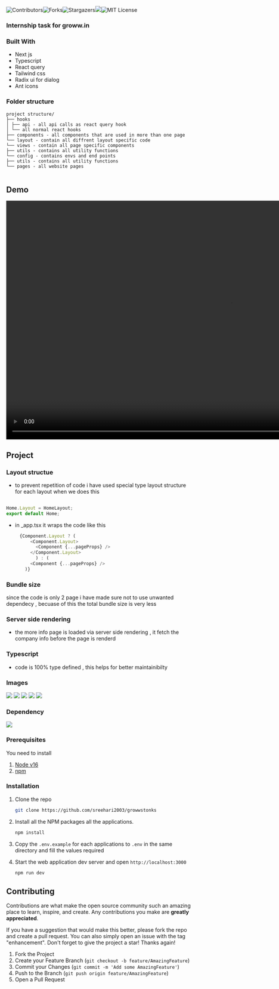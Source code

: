 ![Contributors](https://img.shields.io/github/contributors/sreehari2003/growwstonks.svg?style=for-the-badge)![Forks](https://img.shields.io/github/forks/sreehari2003/growwstonks.svg?style=for-the-badge)![Stargazers](https://img.shields.io/github/stars/sreehari2003/growwstonks.svg?style=for-the-badge)![](https://img.shields.io/github/issues/sreehari2003/growwstonks.svg?style=for-the-badge)![MIT License](https://img.shields.io/github/license/sreehari2003/growwstonks.svg?style=for-the-badge)

### Internship task for groww.in

### Built With

- Next js
- Typescript
- React query
- Tailwind css
- Radix ui for dialog
- Ant icons
### Folder structure

```
project structure/
├── hooks
│ ├── api - all api calls as react query hook
│ └── all normal react hooks
├── components - all components that are used in more than one page
└── layout - contain all diffrent layout specific code
└── views - contain all page specific components
├── utils - contains all utility functions
└── config - contains envs and end points
├── utils - contains all utility functions
└── pages - all website pages


```


## Demo


<video width="1200" height="640" controls>
  <source src="./public//assets/demo.mov" type="video/mp4">
</video>


## Project


### Layout structue

 - to prevent repetition of code i have used special type layout structure for each layout when we does this

  ```js
     
Home.Layout = HomeLayout;
export default Home;

  ```

-  in _app.tsx it wraps the code like this

 ```js
      {Component.Layout ? (
          <Component.Layout>
            <Component {...pageProps} />
          </Component.Layout>
            ) : (
          <Component {...pageProps} />
        )}


```

### Bundle size

since the code is only 2 page i have made sure not to use unwanted dependecy , becuase of this the total bundle size is very less

### Server side rendering

- the more info page is loaded via server side rendering , it fetch the company info before the  page is renderd

### Typescript
- code is 100% type defined , this helps for better maintainibilty



### Images

<img src="./public//assets/stock.png"/>
<img src="./public//assets/gain.png"/>
<img src="./public//assets/loosers.png"/>
<img src="./public//assets/load.png"/>
<img src="./public//assets/search.png"/>








### Dependency

<img src="./public//assets/deps.png"/>





### Prerequisites

You need to install

1. [Node v16](https://nodejs.org/en/)
2. [npm](https://pnpm.io/)

### Installation

1. Clone the repo

   ```sh
   git clone https://github.com/sreehari2003/growwstonks
   ```

2. Install all the NPM packages all the applications.

   ```sh
   npm install
   ```

3. Copy the `.env.example` for each applications to `.env` in the same directory and fill the values required

4. Start the web application dev server and open `http://localhost:3000`

   ```sh
   npm run dev
   ```


## Contributing

Contributions are what make the open source community such an amazing place to learn, inspire, and create. Any contributions you make are **greatly appreciated**.

If you have a suggestion that would make this better, please fork the repo and create a pull request. You can also simply open an issue with the tag "enhancement". Don't forget to give the project a star! Thanks again!

1. Fork the Project
2. Create your Feature Branch (`git checkout -b feature/AmazingFeature`)
3. Commit your Changes (`git commit -m 'Add some AmazingFeature'`)
4. Push to the Branch (`git push origin feature/AmazingFeature`)
5. Open a Pull Request
